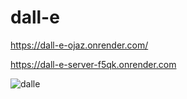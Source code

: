 # dall-e

https://dall-e-ojaz.onrender.com/

https://dall-e-server-f5qk.onrender.com


![dalle](https://github.com/SanjaRogovic/dall-e/assets/74556703/2606cac4-1fc6-4693-b81b-74c176b71201)
